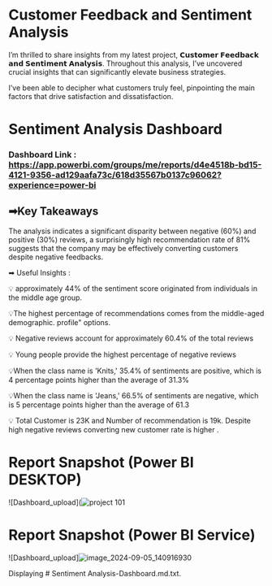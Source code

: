 
# Customer Feedback and Sentiment Analysis
I’m thrilled to share insights from my latest project, 𝗖𝘂𝘀𝘁𝗼𝗺𝗲𝗿 𝗙𝗲𝗲𝗱𝗯𝗮𝗰𝗸 𝗮𝗻𝗱 𝗦𝗲𝗻𝘁𝗶𝗺𝗲𝗻𝘁 𝗔𝗻𝗮𝗹𝘆𝘀𝗶𝘀. Throughout this analysis, I’ve uncovered crucial insights that can significantly elevate business strategies.

I’ve been able to decipher what customers truly feel, pinpointing the main factors that drive satisfaction and dissatisfaction.


# Sentiment Analysis Dashboard

### Dashboard Link : https://app.powerbi.com/groups/me/reports/d4e4518b-bd15-4121-9356-ad129aafa73c/618d35567b0137c96062?experience=power-bi


## ➡Key Takeaways

The analysis indicates a significant disparity between negative (60%) and positive (30%) reviews, a surprisingly high recommendation rate of 81% suggests that the company may be effectively converting customers despite negative feedbacks.




➡ Useful Insights : 

💡 approximately 44% of the sentiment score originated from individuals in the middle age group.

💡The highest percentage of recommendations comes from the middle-aged demographic. profile" options.

💡 Negative reviews account for approximately 60.4% of the total reviews

💡 Young people provide the highest percentage of negative reviews 

💡When the class name is 'Knits,' 35.4% of sentiments are positive, which is 4 percentage points higher than the average of 31.3%  

💡When the class name is 'Jeans,' 66.5% of sentiments are negative, which is 5 percentage points higher than the average of 61.3

💡 Total Customer is 23K and Number of recommendation is 19k. Despite high negative reviews converting new customer rate is higher .
 
 # Report Snapshot (Power BI DESKTOP)

 
![Dashboard_upload](![project 101](https://github.com/user-attachments/assets/87293f18-60c9-4c04-8efb-15c4929ec286)

 # Report Snapshot (Power BI Service)

 
![Dashboard_upload]![image_2024-09-05_140916930](https://github.com/user-attachments/assets/79f57ae9-4eb6-4d6a-9c49-6d6c105c1362)



Displaying # Sentiment Analysis-Dashboard.md.txt.
